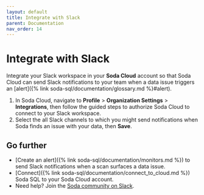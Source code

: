 ```yaml
---
layout: default
title: Integrate with Slack
parent: Documentation
nav_order: 14
---
```


# Integrate with Slack

Integrate your Slack workspace in your **Soda Cloud** account so that Soda Cloud can send Slack notifications to your team when a data issue triggers an [alert]({% link soda-sql/documentation/glossary.md %}#alert).

1. In Soda Cloud, navigate to **Profile** > **Organization Settings** > **Integrations**, then follow the guided steps to authorize Soda Cloud to connect to your Slack workspace.
2. Select the all Slack channels to which you might send notifications when Soda finds an issue with your data, then **Save**.

## Go further

* [Create an alert]({% link soda-sql/documentation/monitors.md %}) to send Slack notifications when a scan surfaces a data issue.
* [Connect]({% link soda-sql/documentation/connect_to_cloud.md %}) Soda SQL to your Soda Cloud account.
* Need help? Join the <a href="http://community.soda.io/slack" target="_blank"> Soda community on Slack</a>.